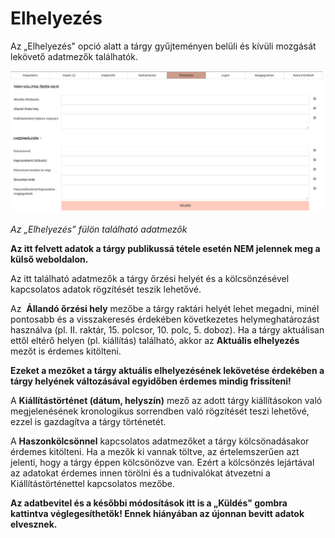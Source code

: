 # Elhelyezés

Az „Elhelyezés" opció alatt a tárgy gyűjteményen belüli és kívüli
mozgását lekövető adatmezők találhatók.

![](assets//hun_holding.jpg)

*Az „Elhelyezés” fülön található adatmezők*

**Az itt felvett adatok a tárgy publikussá tétele esetén NEM jelennek meg a külső weboldalon.**

Az itt található adatmezők a tárgy őrzési helyét és a kölcsönzésével kapcsolatos adatok rögzítését teszik lehetővé.

Az  **Állandó őrzési hely** mezőbe a tárgy raktári helyét lehet megadni, minél pontosabb és a visszakeresés érdekében következetes helymeghatározást használva (pl. II. raktár, 15. polcsor, 10. polc, 5. doboz). Ha a tárgy aktuálisan ettől eltérő helyen (pl. kiállítás) található, akkor az **Aktuális elhelyezés** mezőt is érdemes kitölteni.

**Ezeket a mezőket a tárgy aktuális elhelyezésének lekövetése érdekében a tárgy helyének változásával egyidőben érdemes mindig frissíteni!**

A **Kiállítástörténet (dátum, helyszín)** mező az adott tárgy kiállításokon való megjelenésének kronologikus sorrendben való rögzítését teszi lehetővé, ezzel is gazdagítva a tárgy történetét.

A **Haszonkölcsönnel** kapcsolatos adatmezőket a tárgy kölcsönadásakor érdemes kitölteni. Ha a mezők ki vannak töltve, az értelemszerűen azt jelenti, hogy a tárgy éppen kölcsönözve van. Ezért a kölcsönzés lejártával az adatokat érdemes innen törölni és a tudnivalókat átvezetni a Kiállítástörténettel kapcsolatos mezőbe.

**Az adatbevitel és a későbbi módosítások itt is a „Küldés" gombra kattintva véglegesíthetők! Ennek hiányában az újonnan bevitt adatok elvesznek.**

